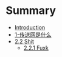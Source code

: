 # Summary

* [Introduction](README.md)
* [1-传送网是什么](1chuan-song-wang-shi-shi-yao.md)
* [2.2 Shit](22-shit.md)
  * [2.2.1 Fuxk](22-shit/221-fuxk.md)

